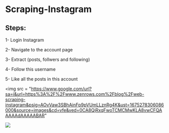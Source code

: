 # Scraping-Instagram

## Steps:

1- Login Instagram

2- Navigate to the account page

3- Extract (posts, follwers and following)

4- Follow this username

5- Like all the posts in this account

<img src = "https://www.google.com/url?sa=i&url=https%3A%2F%2Fwww.zenrows.com%2Fblog%2Fweb-scraping-instagram&psig=AOvVaw3SBhAinFp9pVUmLLznRg4K&ust=1675278306086000&source=images&cd=vfe&ved=0CA8QjRxqFwoTCMCMwKLA8vwCFQAAAAAdAAAAABAR"

![](https://www.google.com/url?sa=i&url=https%3A%2F%2Fwww.zenrows.com%2Fblog%2Fweb-scraping-instagram&psig=AOvVaw3SBhAinFp9pVUmLLznRg4K&ust=1675278306086000&source=images&cd=vfe&ved=0CA8QjRxqFwoTCMCMwKLA8vwCFQAAAAAdAAAAABAR)



